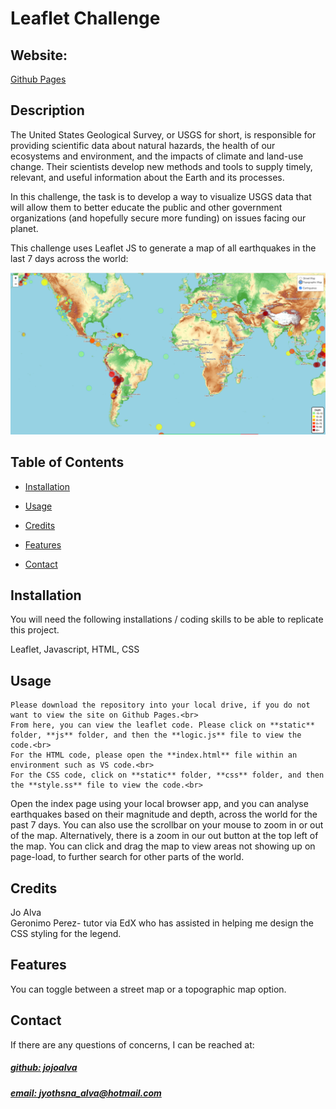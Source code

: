 # Leaflet Challenge


## Website: 
[Github Pages](https://jojoalva.github.io/leaflet-challenge/)

## Description
The United States Geological Survey, or USGS for short, is responsible for providing scientific data about natural hazards, the health of our ecosystems and environment, and the impacts of climate and land-use change. Their scientists develop new methods and tools to supply timely, relevant, and useful information about the Earth and its processes.

In this challenge, the task is to develop a way to visualize USGS data that will allow them to better educate the public and other government organizations (and hopefully secure more funding) on issues facing our planet.

This challenge uses Leaflet JS to generate a map of all earthquakes in the last 7 days across the world:

![app_image](mockup.png)

## Table of Contents

- [Installation](#installation)
- [Usage](#usage)
- [Credits](#credits)

- [Features](#features)

- [Contact](#contact)

## Installation
You will need the following installations / coding skills to be able to replicate this project.

Leaflet, Javascript, HTML, CSS

## Usage
    Please download the repository into your local drive, if you do not want to view the site on Github Pages.<br>
    From here, you can view the leaflet code. Please click on **static** folder, **js** folder, and then the **logic.js** file to view the code.<br>
    For the HTML code, please open the **index.html** file within an environment such as VS code.<br>
    For the CSS code, click on **static** folder, **css** folder, and then the **style.ss** file to view the code.<br>


Open the index page using your local browser app, and you can analyse earthquakes based on their magnitude and depth, across the world for the past 7 days.
You can also use the scrollbar on your mouse to zoom in or out of the map. Alternatively, there is a zoom in our out button at the top left of the map.
You can click and drag the map to view areas not showing up on page-load, to further search for other parts of the world.

## Credits
Jo Alva <br>
Geronimo Perez- tutor via EdX who has assisted in helping me design the CSS styling for the legend.

## Features
You can toggle between a street map or a topographic map option.

## Contact
If there are any questions of concerns, I can be reached at:
##### [github: jojoalva](https://github.com/jojoalva)
##### [email: jyothsna_alva@hotmail.com](mailto:jyothsna_alva@hotmail.com)